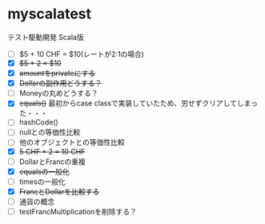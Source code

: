 # myscalatest
テスト駆動開発 Scala版

- [ ] $5 + 10 CHF = $10(レートが2:1の場合)
- [x] ~~$5 * 2 = $10~~
- [x] ~~amountをprivateにする~~
- [x] ~~Dollarの副作用どうする？~~
- [ ] Moneyの丸めどうする？
- [x] ~~equals()~~ 最初からcase classで実装していたため、労せずクリアしてしまった・・・
- [ ] hashCode()
- [ ] nullとの等価性比較
- [ ] 他のオブジェクトとの等価性比較
- [x] ~~5 CHF * 2 = 10 CHF~~
- [ ] DollarとFrancの重複
- [x] ~~equalsの一般化~~
- [ ] timesの一般化
- [x] ~~FrancとDollarを比較する~~
- [ ] 通貨の概念
- [ ] testFrancMultiplicationを削除する？